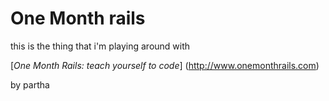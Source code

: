 # One Month rails

this is the thing that i'm playing around with

[*One Month Rails: teach yourself to code*] (http://www.onemonthrails.com)

by partha
